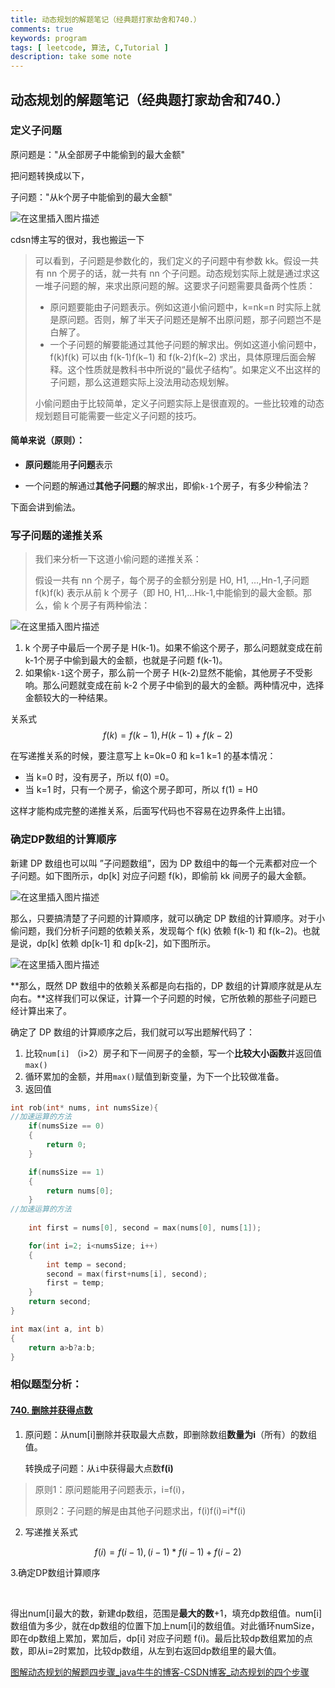```yaml
---
title: 动态规划的解题笔记（经典题打家劫舍和740.）
comments: true
keywords: program
tags: [ leetcode, 算法, C,Tutorial ]
description: take some note
---
```


## 动态规划的解题笔记（经典题打家劫舍和740.）

### 定义子问题

原问题是："从全部房子中能偷到的最大金额"

把问题转换成以下，

子问题："从k个房子中能偷到的最大金额"

![在这里插入图片描述](https://img-blog.csdnimg.cn/20200402203404136.png?x-oss-process=image/watermark,type_ZmFuZ3poZW5naGVpdGk,shadow_10,text_aHR0cHM6Ly9ibG9nLmNzZG4ubmV0L2tpbmcxMDExMjVz,size_16,color_FFFFFF,t_70)

cdsn博主写的很对，我也搬运一下

> 可以看到，子问题是参数化的，我们定义的子问题中有参数 kk。假设一共有 nn 个房子的话，就一共有 nn 个子问题。动态规划实际上就是通过求这一堆子问题的解，来求出原问题的解。这要求子问题需要具备两个性质：
>
> - 原问题要能由子问题表示。例如这道小偷问题中，k=nk=n 时实际上就是原问题。否则，解了半天子问题还是解不出原问题，那子问题岂不是白解了。
> - 一个子问题的解要能通过其他子问题的解求出。例如这道小偷问题中，f(k)f(k) 可以由 f(k-1)f(k−1) 和 f(k-2)f(k−2) 求出，具体原理后面会解释。这个性质就是教科书中所说的“最优子结构”。如果定义不出这样的子问题，那么这道题实际上没法用动态规划解。
>
> 小偷问题由于比较简单，定义子问题实际上是很直观的。一些比较难的动态规划题目可能需要一些定义子问题的技巧。

#### 简单来说（原则）：

- **原问题**能用**子问题**表示

- 一个问题的解通过**其他子问题**的解求出，即偷`k-1`个房子，有多少种偷法？

下面会讲到偷法。

### 写子问题的递推关系

> 我们来分析一下这道小偷问题的递推关系：
>
> 假设一共有 nn 个房子，每个房子的金额分别是 H0, H1, …,Hn-1,子问题 f(k)f(k) 表示从前 k 个房子（即 H0, H1,…Hk-1,中能偷到的最大金额。那么，偷 k 个房子有两种偷法：

![在这里插入图片描述](https://img-blog.csdnimg.cn/2020040220342173.png?x-oss-process=image/watermark,type_ZmFuZ3poZW5naGVpdGk,shadow_10,text_aHR0cHM6Ly9ibG9nLmNzZG4ubmV0L2tpbmcxMDExMjVz,size_16,color_FFFFFF,t_70)

1. k 个房子中最后一个房子是 H(k-1)。如果不偷这个房子，那么问题就变成在前 k-1个房子中偷到最大的金额，也就是子问题 f(k-1)。
2. 如果偷`k-1`这个房子，那么前一个房子 H(k-2)显然不能偷，其他房子不受影响。那么问题就变成在前 k-2 个房子中偷到的最大的金额。两种情况中，选择金额较大的一种结果。

关系式
$$
f(k) = {f(k-1), H(k-1) + f(k-2)}
$$


在写递推关系的时候，要注意写上 k=0k=0 和 k=1 k=1 的基本情况：

- 当 k=0 时，没有房子，所以 f(0) =0。
- 当 k=1 时，只有一个房子，偷这个房子即可，所以 f(1) = H0

这样才能构成完整的递推关系，后面写代码也不容易在边界条件上出错。



### 确定DP数组的计算顺序

新建 DP 数组也可以叫 ”子问题数组”，因为 DP 数组中的每一个元素都对应一个子问题。如下图所示，dp[k] 对应子问题 f(k)，即偷前 kk 间房子的最大金额。

![在这里插入图片描述](https://img-blog.csdnimg.cn/20200402203434154.png?x-oss-process=image/watermark,type_ZmFuZ3poZW5naGVpdGk,shadow_10,text_aHR0cHM6Ly9ibG9nLmNzZG4ubmV0L2tpbmcxMDExMjVz,size_16,color_FFFFFF,t_70)

那么，只要搞清楚了子问题的计算顺序，就可以确定 DP 数组的计算顺序。对于小偷问题，我们分析子问题的依赖关系，发现每个 f(k) 依赖 f(k-1) 和 f(k−2)。也就是说，dp[k] 依赖 dp[k-1] 和 dp[k-2]，如下图所示。

![在这里插入图片描述](https://img-blog.csdnimg.cn/20200402203444432.png?x-oss-process=image/watermark,type_ZmFuZ3poZW5naGVpdGk,shadow_10,text_aHR0cHM6Ly9ibG9nLmNzZG4ubmV0L2tpbmcxMDExMjVz,size_16,color_FFFFFF,t_70)

**那么，既然 DP 数组中的依赖关系都是向右指的，DP 数组的计算顺序就是从左向右。**这样我们可以保证，计算一个子问题的时候，它所依赖的那些子问题已经计算出来了。

确定了 DP 数组的计算顺序之后，我们就可以写出题解代码了：

1. 比较`num[i]` （i>2）房子和下一间房子的金额，写一个**比较大小函数**并返回值`max()`
2. 循环累加的金额，并用`max()`赋值到新变量，为下一个比较做准备。
3. 返回值

```c
int rob(int* nums, int numsSize){
//加速运算的方法
    if(numsSize == 0)
    {
        return 0;
    }

    if(numsSize == 1)
    {
        return nums[0];
    }
//加速运算的方法
    
    int first = nums[0], second = max(nums[0], nums[1]);

    for(int i=2; i<numsSize; i++)
    {
        int temp = second;
        second = max(first+nums[i], second);
        first = temp;
    }
    return second;
}

int max(int a, int b)
{
    return a>b?a:b;
}
```



### 相似题型分析：

#### [740. 删除并获得点数](https://leetcode-cn.com/problems/delete-and-earn/)

1. 原问题：从num[i]删除并获取最大点数，即删除数组**数量为i**（所有）的数组值。

   转换成子问题：从`i`中获得最大点数**f(i)**

> 原则1：原问题能用子问题表示，i=f(i)，
>
> 原则2：子问题的解是由其他子问题求出，f(i)f(i)=i*f(i)

2. 写递推关系式

$$
f(i) = {f(i-1), (i-1)*f(i-1) + f(i-2)}
$$

  3.确定DP数组计算顺序

​	

得出num[i]最大的数，新建dp数组，范围是**最大的数**+1，填充dp数组值。num[i]数组值为多少，就在dp数组的位置下加上num[i]的数组值。对此循环numSize，即在dp数组上累加，累加后，dp[i] 对应子问题 f(i)。最后比较dp数组累加的点数，即从i=2时累加，比较dp数组，从左到右返回dp数组里的最大值。



[图解动态规划的解题四步骤_java牛牛的博客-CSDN博客_动态规划的四个步骤](https://blog.csdn.net/king101125s/article/details/105278504) 
